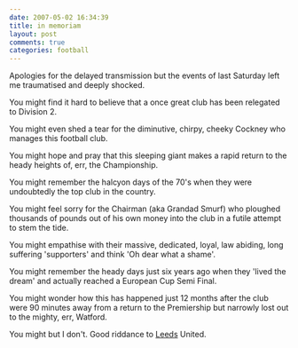 ```yaml
---
date: 2007-05-02 16:34:39
title: in memoriam
layout: post
comments: true
categories: football
---
```

Apologies for the delayed transmission but the events of last Saturday
left me traumatised and deeply shocked.

You might find it hard to believe that a once great club has been
relegated to Division 2.

You might even shed a tear for the diminutive, chirpy, cheeky Cockney
who manages this football club.

You might hope and pray that this sleeping giant makes a rapid return to
the heady heights of, err, the Championship.

You might remember the halcyon days of the 70's when they were
undoubtedly the top club in the country.

You might feel sorry for the Chairman (aka Grandad Smurf) who ploughed
thousands of pounds out of his own money into the club in a futile
attempt to stem the tide.

You might empathise with their massive, dedicated, loyal, law abiding,
long suffering 'supporters' and think 'Oh dear what a shame'.

You might remember the heady days just six years ago when they 'lived
the dream' and actually reached a European Cup Semi Final.

You might wonder how this has happened just 12 months after the club
were 90 minutes away from a return to the Premiership but narrowly lost
out to the mighty, err, Watford.

You might but I don't. Good riddance to
[Leeds](http://en.wikipedia.org/wiki/Leeds_United_A.F.C._History)
United.
